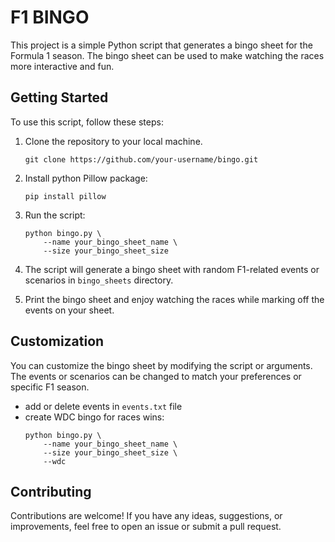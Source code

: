 # F1 BINGO

This project is a simple Python script that generates a bingo sheet for the Formula 1 season. The bingo sheet can be used to make watching the races more interactive and fun.

## Getting Started

To use this script, follow these steps:

1. Clone the repository to your local machine.

    ```
    git clone https://github.com/your-username/bingo.git
    ```
2. Install python Pillow package:
    
    ```
    pip install pillow
    ```
3. Run the script:

    ```
    python bingo.py \
        --name your_bingo_sheet_name \
        --size your_bingo_sheet_size
    ```
4. The script will generate a bingo sheet with random F1-related events or scenarios in `bingo_sheets` directory.
5. Print the bingo sheet and enjoy watching the races while marking off the events on your sheet.

## Customization

You can customize the bingo sheet by modifying the script or arguments. The events or scenarios can be changed to match your preferences or specific F1 season.

- add or delete events in `events.txt` file
- create WDC bingo for races wins:
    ```
    python bingo.py \
        --name your_bingo_sheet_name \
        --size your_bingo_sheet_size \
        --wdc
    ```

## Contributing

Contributions are welcome! If you have any ideas, suggestions, or improvements, feel free to open an issue or submit a pull request.